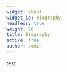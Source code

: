 ```yaml
---
widget: about
widget_id: biography
headless: true
weight: 20
title: Biography
active: true
author: admin
---
```

test